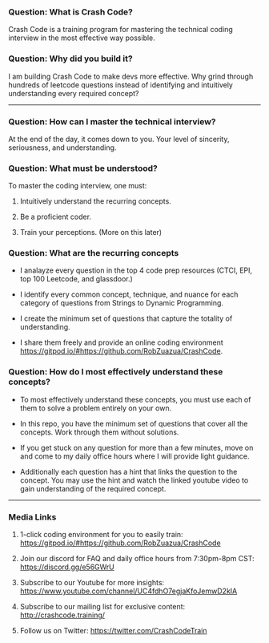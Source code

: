 ### Question: What is Crash Code?

Crash Code is a training program for mastering the technical coding interview in the most effective way possible.

### Question: Why did you build it?

I am building Crash Code to make devs more effective. Why grind through hundreds of leetcode questions instead of identifying and intuitively understanding every required concept?

---

### Question: How can I master the technical interview?

At the end of the day, it comes down to you. Your level of sincerity, seriousness, and understanding.

### Question: What must be understood?

To master the coding interview, one must:

1. Intuitively understand the recurring concepts.

2. Be a proficient coder. 

3. Train your perceptions. (More on this later)

### Question: What are the recurring concepts

- I analayze every question in the top 4 code prep resources (CTCI, EPI, top 100 Leetcode, and glassdoor.) 

- I identify every common concept, technique, and nuance for each category of questions from Strings to Dynamic Programming.

- I create the minimum set of questions that capture the totality of understanding. 

- I share them freely and provide an online coding environment https://gitpod.io/#https://github.com/RobZuazua/CrashCode.

### Question: How do I most effectively understand these concepts?

- To most effectively understand these concepts, you must use each of them to solve a problem entirely on your own.

- In this repo, you have the minimum set of questions that cover all the concepts. Work through them without solutions.

- If you get stuck on any question for more than a few minutes, move on and come to my daily office hours where I will provide light guidance. 

- Additionally each question has a hint that links the question to the concept. You may use the hint and watch the linked youtube video to gain understanding of the required concept. 

---

### Media Links

1. 1-click coding environment for you to easily train: https://gitpod.io/#https://github.com/RobZuazua/CrashCode

2. Join our discord for FAQ and daily office hours from 7:30pm-8pm CST: https://discord.gg/e56GWrU

3. Subscribe to our Youtube for more insights: https://www.youtube.com/channel/UC4fdhO7egjaKfoJemwD2kIA

4. Subscribe to our mailing list for exclusive content: http://crashcode.training/

5. Follow us on Twitter: https://twitter.com/CrashCodeTrain

